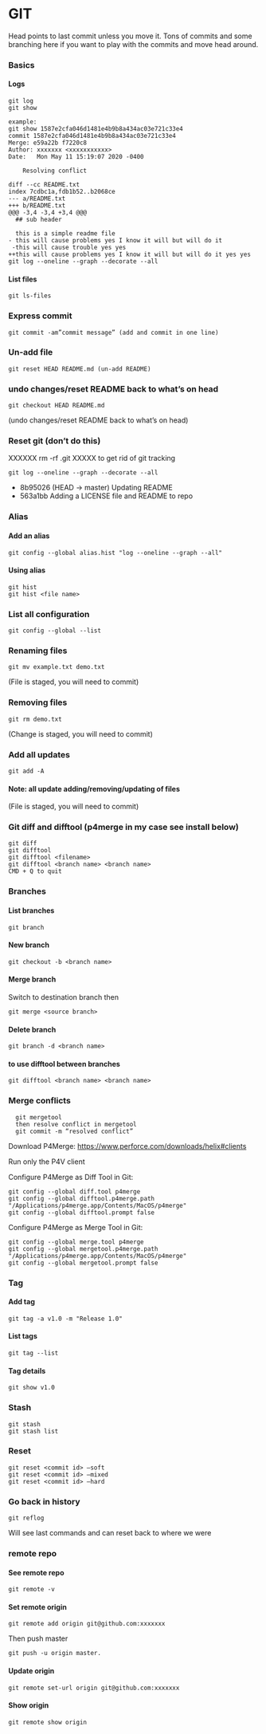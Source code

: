 # GIT

Head points to last commit unless you move it.
Tons of commits and some branching here if you want to play with the commits and move head around.

### Basics

#### Logs
```
git log
git show

example: 
git show 1587e2cfa046d1481e4b9b8a434ac03e721c33e4
commit 1587e2cfa046d1481e4b9b8a434ac03e721c33e4
Merge: e59a22b f7220c8
Author: xxxxxxx <xxxxxxxxxxx>
Date:   Mon May 11 15:19:07 2020 -0400

    Resolving conflict

diff --cc README.txt
index 7cdbc1a,fdb1b52..b2068ce
--- a/README.txt
+++ b/README.txt
@@@ -3,4 -3,4 +3,4 @@@
  ## sub header
  
  this is a simple readme file
- this will cause problems yes I know it will but will do it
 -this will cause trouble yes yes
++this will cause problems yes I know it will but will do it yes yes
git log --oneline --graph --decorate --all
```
#### List files
```
git ls-files
```
### Express commit
```
git commit -am”commit message” (add and commit in one line)
```
### Un-add file
```
git reset HEAD README.md (un-add README)
```
### undo changes/reset README back to what’s on head
```
git checkout HEAD README.md 
```
(undo changes/reset README back to what’s on head)

### Reset git (don’t do this)

XXXXXX rm -rf .git XXXXX to get rid of git tracking
```
git log --oneline --graph --decorate --all
```
- 8b95026 (HEAD -> master) Updating README
- 563a1bb Adding a LICENSE file and README to repo

### Alias

#### Add an alias
```
git config --global alias.hist "log --oneline --graph --all"
```
#### Using alias
```
git hist
git hist <file name>
```
### List all configuration
```
git config --global --list
```
### Renaming files
```
git mv example.txt demo.txt
```
(File is staged, you will need to commit)

### Removing files
```
git rm demo.txt
```
(Change is staged, you will need to commit)

### Add all updates
```
git add -A
```
#### Note: all update adding/removing/updating of files

(File is staged, you will need to commit)

### Git diff and difftool (p4merge in my case see install below)
```
git diff
git difftool
git difftool <filename>
git difftool <branch name> <branch name>
CMD + Q to quit
```
### Branches

#### List branches
```
git branch
```
#### New branch
```
git checkout -b <branch name>
```
#### Merge branch

Switch to destination branch then
```
git merge <source branch>
```
#### Delete branch
```
git branch -d <branch name>
```
#### to use difftool between branches
```
git difftool <branch name> <branch name>
```
### Merge conflicts

```
  git mergetool 
  then resolve conflict in mergetool
  git commit -m “resolved conflict”
```

Download P4Merge: https://www.perforce.com/downloads/helix#clients

Run only the P4V client

Configure P4Merge as Diff Tool in Git:
```
git config --global diff.tool p4merge
git config --global difftool.p4merge.path "/Applications/p4merge.app/Contents/MacOS/p4merge"
git config --global difftool.prompt false
```
Configure P4Merge as Merge Tool in Git:
```
git config --global merge.tool p4merge
git config --global mergetool.p4merge.path "/Applications/p4merge.app/Contents/MacOS/p4merge"
git config --global mergetool.prompt false
```
### Tag

#### Add tag
```
git tag -a v1.0 -m "Release 1.0"
```
#### List tags
```
git tag --list
```
#### Tag details
```
git show v1.0
```
### Stash
```
git stash
git stash list
```
### Reset
```
git reset <commit id> —soft
git reset <commit id> —mixed
git reset <commit id> —hard
```
### Go back in history
```
git reflog
```
Will see last commands and can reset back to where we were
### remote repo

#### See remote repo
```
git remote -v
```
#### Set remote origin
```
git remote add origin git@github.com:xxxxxxx
```
  Then push master
```
git push -u origin master.
```
#### Update origin
```
git remote set-url origin git@github.com:xxxxxxx
```
#### Show origin
```
git remote show origin
```
